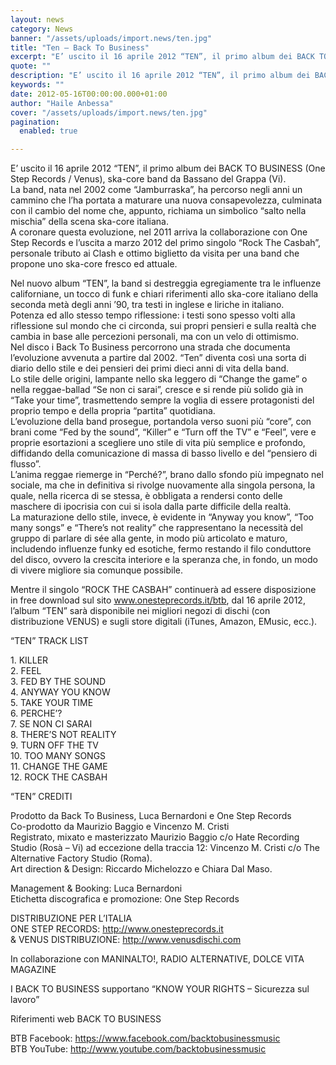 ```yaml
---
layout: news
category: News
banner: "/assets/uploads/import.news/ten.jpg"
title: "Ten – Back To Business"
excerpt: "E’ uscito il 16 aprile 2012 “TEN”, il primo album dei BACK TO BUSINESS (One Step Records / Venus), ska-core band da Bassano del Grappa (Vi). La band, nata nel 2002 come “Jamburraska”, ha percorso negli anni un cammino che l’ha portata a maturare una nuova consapevolezza, culminata con il cambio del nome che, appunto, [&hellip"
quote: ""
description: "E’ uscito il 16 aprile 2012 “TEN”, il primo album dei BACK TO BUSINESS (One Step Records / Venus), ska-core band da Bassano del Grappa (Vi). La band, nata nel 2002 come “Jamburraska”, ha percorso negli anni un cammino che l’ha portata a maturare una nuova consapevolezza, culminata con il cambio del nome che, appunto, [&hellip"
keywords: ""
date: 2012-05-16T00:00:00.000+01:00
author: "Haile Anbessa"
cover: "/assets/uploads/import.news/ten.jpg"
pagination:
  enabled: true

---
```


E’ uscito il 16 aprile 2012 “TEN”, il primo album dei BACK TO BUSINESS (One Step Records / Venus), ska-core band da Bassano del Grappa (Vi).  
La band, nata nel 2002 come “Jamburraska”, ha percorso negli anni un cammino che l’ha portata a maturare una nuova consapevolezza, culminata con il cambio del nome che, appunto, richiama un simbolico “salto nella mischia” della scena ska-core italiana.  
A coronare questa evoluzione, nel 2011 arriva la collaborazione con One Step Records e l’uscita a marzo 2012 del primo singolo “Rock The Casbah”, personale tributo ai Clash e ottimo biglietto da visita per una band che propone uno ska-core fresco ed attuale.

Nel nuovo album “TEN”, la band si destreggia egregiamente tra le influenze californiane, un tocco di funk e chiari riferimenti allo ska-core italiano della seconda metà degli anni ’90, tra testi in inglese e liriche in italiano.  
Potenza ed allo stesso tempo riflessione: i testi sono spesso volti alla riflessione sul mondo che ci circonda, sui propri pensieri e sulla realtà che cambia in base alle percezioni personali, ma con un velo di ottimismo.  
Nel disco i Back To Business percorrono una strada che documenta l’evoluzione avvenuta a partire dal 2002\. “Ten” diventa così una sorta di diario dello stile e dei pensieri dei primi dieci anni di vita della band.  
Lo stile delle origini, lampante nello ska leggero di “Change the game” o nella reggae-ballad “Se non ci sarai”, cresce e si rende più solido già in “Take your time”, trasmettendo sempre la voglia di essere protagonisti del proprio tempo e della propria “partita” quotidiana.  
L’evoluzione della band prosegue, portandola verso suoni più “core”, con brani come “Fed by the sound”, “Killer” e “Turn off the TV” e “Feel”, vere e proprie esortazioni a scegliere uno stile di vita più semplice e profondo, diffidando della comunicazione di massa di basso livello e del “pensiero di flusso”.  
L’anima reggae riemerge in “Perché?”, brano dallo sfondo più impegnato nel sociale, ma che in definitiva si rivolge nuovamente alla singola persona, la quale, nella ricerca di se stessa, è obbligata a rendersi conto delle maschere di ipocrisia con cui si isola dalla parte difficile della realtà.  
La maturazione dello stile, invece, è evidente in “Anyway you know”, “Too many songs” e “There’s not reality” che rappresentano la necessità del gruppo di parlare di sée alla gente, in modo più articolato e maturo, includendo influenze funky ed esotiche, fermo restando il filo conduttore del disco, ovvero la crescita interiore e la speranza che, in fondo, un modo di vivere migliore sia comunque possibile.

Mentre il singolo “ROCK THE CASBAH” continuerà ad essere disposizione in free download sul sito www.onesteprecords.it/btb, dal 16 aprile 2012, l’album “TEN” sarà disponibile nei migliori negozi di dischi (con distribuzione VENUS) e sugli store digitali (iTunes, Amazon, EMusic, ecc.).

“TEN” TRACK LIST

1\. KILLER  
2\. FEEL  
3\. FED BY THE SOUND  
4\. ANYWAY YOU KNOW  
5\. TAKE YOUR TIME  
6\. PERCHE’?  
7\. SE NON CI SARAI  
8\. THERE’S NOT REALITY  
9\. TURN OFF THE TV  
10\. TOO MANY SONGS  
11\. CHANGE THE GAME  
12\. ROCK THE CASBAH

“TEN” CREDITI

Prodotto da Back To Business, Luca Bernardoni e One Step Records  
Co-prodotto da Maurizio Baggio e Vincenzo M. Cristi  
Registrato, mixato e masterizzato Maurizio Baggio c/o Hate Recording Studio (Rosà – Vi) ad eccezione della traccia 12: Vincenzo M. Cristi c/o The Alternative Factory Studio (Roma).  
Art direction & Design: Riccardo Michelozzo e Chiara Dal Maso.

Management & Booking: Luca Bernardoni  
Etichetta discografica e promozione: One Step Records

DISTRIBUZIONE PER L’ITALIA  
ONE STEP RECORDS: http://www.onesteprecords.it  
& VENUS DISTRIBUZIONE: http://www.venusdischi.com

In collaborazione con MANINALTO!, RADIO ALTERNATIVE, DOLCE VITA MAGAZINE

I BACK TO BUSINESS supportano “KNOW YOUR RIGHTS – Sicurezza sul lavoro”

Riferimenti web BACK TO BUSINESS

BTB Facebook: https://www.facebook.com/backtobusinessmusic  
BTB YouTube: http://www.youtube.com/backtobusinessmusic